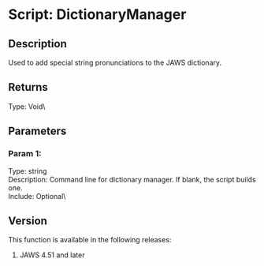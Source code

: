 # Script: DictionaryManager

## Description

Used to add special string pronunciations to the JAWS dictionary.

## Returns

Type: Void\

## Parameters

### Param 1:

Type: string\
Description: Command line for dictionary manager. If blank, the script
builds one.\
Include: Optional\

## Version

This function is available in the following releases:

1.  JAWS 4.51 and later
